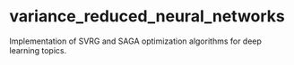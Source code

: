 # variance_reduced_neural_networks
Implementation of SVRG and SAGA optimization algorithms for deep learning topics.
